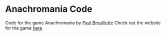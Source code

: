 # Anachromania Code
 Code for the game Anachromania by [Paul Brouillette](https://github.com/PaulBrouillette)
 Check out the website for the game [here](https://github.com/PaulBrouillette/Anachromania)
